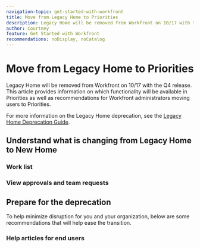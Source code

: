 ```yaml
---
navigation-topic: get-started-with-workfront
title: Move from Legacy Home to Priorities
description: Legacy Home will be removed from Workfront on 10/17 with the Q4 release. This article provides information on which functionality will be available in Priorities as well as recommendations for Workfront administrators moving users to Priorities. 
author: Courtney
feature: Get Started with Workfront
recommendations: noDisplay, noCatalog
---
```


# Move from Legacy Home to Priorities

Legacy Home will be removed from Workfront on 10/17 with the Q4 release. This article provides information on which functionality will be available in Priorities as well as recommendations for Workfront administrators moving users to Priorities. 

For more information on the Legacy Home deprecation, see the [Legacy Home Deprecation Guide](/help/quicksilver/product-announcements/announcements/legacy-home-deprecation.md).

## Understand what is changing from Legacy Home to New Home

### Work list

### View approvals and team requests

## Prepare for the deprecation

To help minimize disruption for you and your organization, below are some recommendations that will help ease the transition.

### Help articles for end users